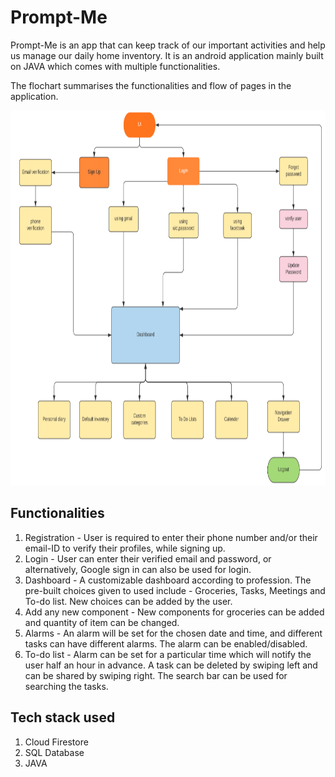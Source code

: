 # Prompt-Me

Prompt-Me is an app that can keep track of our important activities and help us manage our daily home inventory. It is an android application mainly built on JAVA which comes
with multiple functionalities.

The flochart summarises the functionalities and flow of pages in the application. 

<img src="https://github.com/pandeyanuradha/Prompt-Me/blob/3531d1dd4d17e9538828df00952b558a435dd742/flowchart.png" width="800" height="600">

## Functionalities 

1. Registration - User is required to enter their phone number and/or their email-ID to verify their profiles, while signing up. 
2. Login - User can enter their verified email and password, or alternatively, Google sign in can also be used for login.
3. Dashboard - A customizable dashboard according to profession. The pre-built choices given to used include - Groceries, Tasks, Meetings and To-do list. New choices can be added by the user.
4. Add any new component - New components for groceries can be added and quantity of item can be changed. 
5. Alarms - An alarm will be set for the chosen date and time, and different tasks can have different alarms. The alarm can be enabled/disabled. 
6. To-do list - Alarm can be set for a particular time which will notify the user half an hour in advance. A task can be deleted by swiping left and can be shared by swiping right. The search bar can be used for searching the tasks. 

## Tech stack used 

1. Cloud Firestore 
2. SQL Database
3. JAVA 

